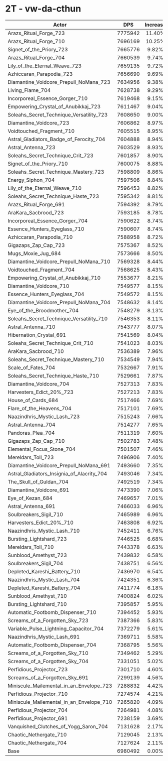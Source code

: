 # 2T - vw-da-cthun
| Actor | DPS | Increase |
|---|:---:|:---:|
|Arazs_Ritual_Forge_723|7775942|11.40%|
|Arazs_Ritual_Forge_710|7696169|10.25%|
|Signet_of_the_Priory_723|7665776|9.82%|
|Arazs_Ritual_Forge_704|7660539|9.74%|
|Lily_of_the_Eternal_Weave_723|7659135|9.72%|
|Azhiccaran_Parapodia_723|7656690|9.69%|
|Diamantine_Voidcore_Prepull_NoMana_723|7634956|9.38%|
|Living_Flame_704|7628738|9.29%|
|Incorporeal_Essence_Gorger_710|7619468|9.15%|
|Empowering_Crystal_of_Anubikkaj_723|7611467|9.04%|
|Soleahs_Secret_Technique_Versatility_723|7608650|9.00%|
|Diamantine_Voidcore_723|7606862|8.97%|
|Voidtouched_Fragment_710|7605515|8.95%|
|Astral_Gladiators_Badge_of_Ferocity_704|7604888|8.94%|
|Astral_Antenna_723|7603529|8.93%|
|Soleahs_Secret_Technique_Crit_723|7601857|8.90%|
|Signet_of_the_Priory_710|7600075|8.88%|
|Soleahs_Secret_Technique_Mastery_723|7598809|8.86%|
|Energy_Siphon_704|7597506|8.84%|
|Lily_of_the_Eternal_Weave_710|7596453|8.82%|
|Soleahs_Secret_Technique_Haste_723|7595342|8.81%|
|Arazs_Ritual_Forge_691|7594392|8.79%|
|AraKara_Sacbrood_723|7593185|8.78%|
|Incorporeal_Essence_Gorger_704|7590622|8.74%|
|Essence_Hunters_Eyeglass_710|7590607|8.74%|
|Azhiccaran_Parapodia_710|7588958|8.72%|
|Gigazaps_Zap_Cap_723|7575367|8.52%|
|Mugs_Moxie_Jug_684|7573666|8.50%|
|Diamantine_Voidcore_Prepull_NoMana_710|7569328|8.44%|
|Voidtouched_Fragment_704|7568625|8.43%|
|Empowering_Crystal_of_Anubikkaj_710|7553677|8.21%|
|Diamantine_Voidcore_710|7549577|8.15%|
|Essence_Hunters_Eyeglass_704|7549572|8.15%|
|Diamantine_Voidcore_Prepull_NoMana_704|7548632|8.14%|
|Eye_of_the_Broodmother_704|7548279|8.13%|
|Soleahs_Secret_Technique_Versatility_710|7546353|8.11%|
|Astral_Antenna_710|7543777|8.07%|
|Hibernation_Crystal_691|7541569|8.04%|
|Soleahs_Secret_Technique_Crit_710|7541023|8.03%|
|AraKara_Sacbrood_710|7536389|7.96%|
|Soleahs_Secret_Technique_Mastery_710|7534549|7.94%|
|Scale_of_Fates_704|7532667|7.91%|
|Soleahs_Secret_Technique_Haste_710|7529661|7.87%|
|Diamantine_Voidcore_704|7527313|7.83%|
|Harvesters_Edict_20%_723|7527213|7.83%|
|House_of_Cards_684|7517466|7.69%|
|Flare_of_the_Heavens_704|7517101|7.69%|
|Naazindhris_Mystic_Lash_723|7515243|7.66%|
|Astral_Antenna_704|7514277|7.65%|
|Pandoras_Plea_704|7511319|7.60%|
|Gigazaps_Zap_Cap_710|7502783|7.48%|
|Elemental_Focus_Stone_704|7501507|7.46%|
|Mereldars_Toll_723|7496906|7.40%|
|Diamantine_Voidcore_Prepull_NoMana_691|7493660|7.35%|
|Astral_Gladiators_Insignia_of_Alacrity_704|7493046|7.34%|
|The_Skull_of_Guldan_704|7492519|7.34%|
|Diamantine_Voidcore_691|7473390|7.06%|
|Eye_of_Kezan_684|7469657|7.01%|
|Astral_Antenna_691|7466033|6.96%|
|Soulbreakers_Sigil_710|7465989|6.96%|
|Harvesters_Edict_20%_710|7463808|6.92%|
|Naazindhris_Mystic_Lash_710|7452411|6.76%|
|Bursting_Lightshard_723|7446525|6.68%|
|Mereldars_Toll_710|7443378|6.63%|
|Sunblood_Amethyst_723|7439832|6.58%|
|Soulbreakers_Sigil_704|7438751|6.56%|
|Depleted_Kareshi_Battery_710|7436970|6.54%|
|Naazindhris_Mystic_Lash_704|7424351|6.36%|
|Depleted_Kareshi_Battery_704|7411774|6.18%|
|Sunblood_Amethyst_710|7400824|6.02%|
|Bursting_Lightshard_710|7395857|5.95%|
|Automatic_Footbomb_Dispenser_710|7394452|5.93%|
|Screams_of_a_Forgotten_Sky_723|7387366|5.83%|
|Variable_Pulse_Lightning_Capacitor_704|7372279|5.61%|
|Naazindhris_Mystic_Lash_691|7369711|5.58%|
|Automatic_Footbomb_Dispenser_704|7368795|5.56%|
|Screams_of_a_Forgotten_Sky_710|7349462|5.29%|
|Screams_of_a_Forgotten_Sky_704|7331051|5.02%|
|Perfidious_Projector_723|7301710|4.60%|
|Screams_of_a_Forgotten_Sky_691|7299139|4.56%|
|Miniscule_Mailemental_in_an_Envelope_723|7288832|4.42%|
|Perfidious_Projector_710|7274574|4.21%|
|Miniscule_Mailemental_in_an_Envelope_710|7265820|4.09%|
|Perfidious_Projector_704|7264981|4.08%|
|Perfidious_Projector_691|7238159|3.69%|
|Vanquished_Clutches_of_Yogg_Saron_704|7131628|2.17%|
|Chaotic_Nethergate_710|7129045|2.13%|
|Chaotic_Nethergate_704|7127624|2.11%|
|Base|6980492|0.00%|
